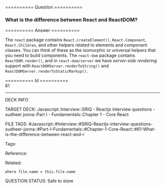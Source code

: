 ========== Question ==========  

### What is the difference between React and ReactDOM?  

========== Answer ==========  

The `react` package contains `React.createElement()`, `React.Component`,
`React.Children`, and other helpers related to elements and component classes.
You can think of these as the isomorphic or universal helpers that you need to
build components. The `react-dom` package contains `ReactDOM.render()`, and in
`react-dom/server` we have _server-side rendering_ support with
`ReactDOMServer.renderToString()` and `ReactDOMServer.renderToStaticMarkup()`.

========== Id ==========  
61

---

DECK INFO

TARGET DECK: Javascript::Interview::SRIQ - Reactjs interview questions - sudheer jonna::Part I - Fundamentals::Chapter 1 - Core React

FILE TAGS: #Javascript::#Interview::#SRIQ-Reactjs-interview-questions-sudheer-jonna::#Part-I-Fundamentals::#Chapter-1-Core-React::#61-What-is-the-difference-between-react-and-r

Tags:

Reference:

Related:

```dataview
where file.name = this.file.name
```
QUESTION STATUS: Safe to store
